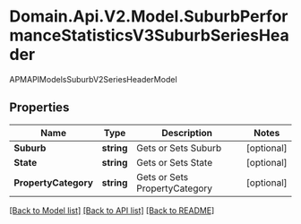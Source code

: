 # Domain.Api.V2.Model.SuburbPerformanceStatisticsV3SuburbSeriesHeader
APMAPIModelsSuburbV2SeriesHeaderModel
## Properties

Name | Type | Description | Notes
------------ | ------------- | ------------- | -------------
**Suburb** | **string** | Gets or Sets Suburb | [optional] 
**State** | **string** | Gets or Sets State | [optional] 
**PropertyCategory** | **string** | Gets or Sets PropertyCategory | [optional] 

[[Back to Model list]](../README.md#documentation-for-models) [[Back to API list]](../README.md#documentation-for-api-endpoints) [[Back to README]](../README.md)

